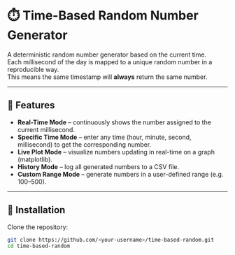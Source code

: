 # ⏱️ Time-Based Random Number Generator

A deterministic random number generator based on the current time.  
Each millisecond of the day is mapped to a unique random number in a reproducible way.  
This means the same timestamp will **always** return the same number.

---

## 🔹 Features
- **Real-Time Mode** – continuously shows the number assigned to the current millisecond.  
- **Specific Time Mode** – enter any time (hour, minute, second, millisecond) to get the corresponding number.  
- **Live Plot Mode** – visualize numbers updating in real-time on a graph (matplotlib).  
- **History Mode** – log all generated numbers to a CSV file.  
- **Custom Range Mode** – generate numbers in a user-defined range (e.g. 100–500).  

---

## 🔹 Installation

Clone the repository:
```bash
git clone https://github.com/<your-username>/time-based-random.git
cd time-based-random
